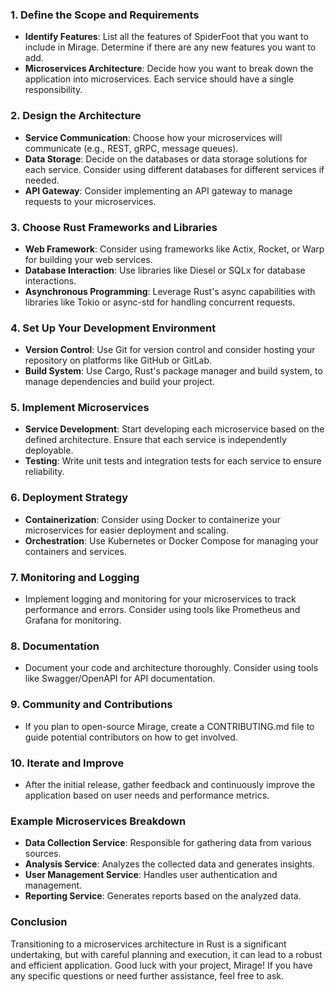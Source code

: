 ### 1. **Define the Scope and Requirements**
   - **Identify Features**: List all the features of SpiderFoot that you want to include in Mirage. Determine if there are any new features you want to add.
   - **Microservices Architecture**: Decide how you want to break down the application into microservices. Each service should have a single responsibility.

### 2. **Design the Architecture**
   - **Service Communication**: Choose how your microservices will communicate (e.g., REST, gRPC, message queues).
   - **Data Storage**: Decide on the databases or data storage solutions for each service. Consider using different databases for different services if needed.
   - **API Gateway**: Consider implementing an API gateway to manage requests to your microservices.

### 3. **Choose Rust Frameworks and Libraries**
   - **Web Framework**: Consider using frameworks like Actix, Rocket, or Warp for building your web services.
   - **Database Interaction**: Use libraries like Diesel or SQLx for database interactions.
   - **Asynchronous Programming**: Leverage Rust's async capabilities with libraries like Tokio or async-std for handling concurrent requests.

### 4. **Set Up Your Development Environment**
   - **Version Control**: Use Git for version control and consider hosting your repository on platforms like GitHub or GitLab.
   - **Build System**: Use Cargo, Rust's package manager and build system, to manage dependencies and build your project.

### 5. **Implement Microservices**
   - **Service Development**: Start developing each microservice based on the defined architecture. Ensure that each service is independently deployable.
   - **Testing**: Write unit tests and integration tests for each service to ensure reliability.

### 6. **Deployment Strategy**
   - **Containerization**: Consider using Docker to containerize your microservices for easier deployment and scaling.
   - **Orchestration**: Use Kubernetes or Docker Compose for managing your containers and services.

### 7. **Monitoring and Logging**
   - Implement logging and monitoring for your microservices to track performance and errors. Consider using tools like Prometheus and Grafana for monitoring.

### 8. **Documentation**
   - Document your code and architecture thoroughly. Consider using tools like Swagger/OpenAPI for API documentation.

### 9. **Community and Contributions**
   - If you plan to open-source Mirage, create a CONTRIBUTING.md file to guide potential contributors on how to get involved.

### 10. **Iterate and Improve**
   - After the initial release, gather feedback and continuously improve the application based on user needs and performance metrics.

### Example Microservices Breakdown
- **Data Collection Service**: Responsible for gathering data from various sources.
- **Analysis Service**: Analyzes the collected data and generates insights.
- **User Management Service**: Handles user authentication and management.
- **Reporting Service**: Generates reports based on the analyzed data.

### Conclusion
Transitioning to a microservices architecture in Rust is a significant undertaking, but with careful planning and execution, it can lead to a robust and efficient application. Good luck with your project, Mirage! If you have any specific questions or need further assistance, feel free to ask.